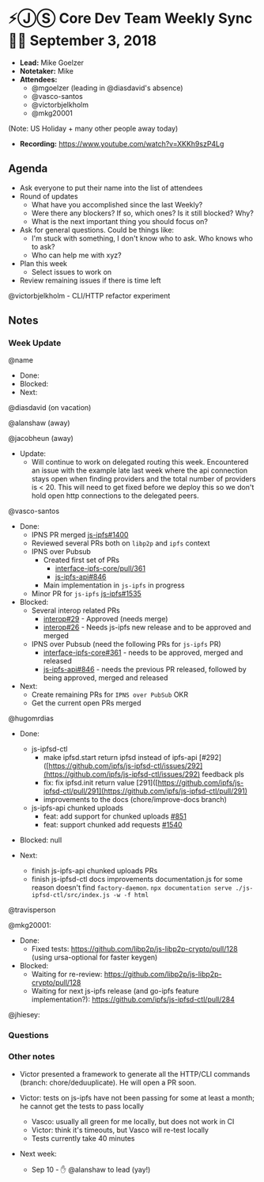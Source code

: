 # ⚡️ⒿⓈ Core Dev Team Weekly Sync 🙌🏽 September 3, 2018


- **Lead:** Mike Goelzer
- **Notetaker:** Mike
- **Attendees:**
  - @mgoelzer (leading in @diasdavid's absence)
  - @vasco-santos
  - @victorbjelkholm
  - @mkg20001
  
(Note:  US Holiday + many other people away today)
  
- **Recording:** https://www.youtube.com/watch?v=XKKh9szP4Lg

## Agenda

- Ask everyone to put their name into the list of attendees
- Round of updates
  - What have you accomplished since the last Weekly?
  - Were there any blockers? If so, which ones? Is it still blocked? Why?
  - What is the next important thing you should focus on?
- Ask for general questions. Could be things like:
  - I'm stuck with something, I don't know who to ask. Who knows who to ask?
  - Who can help me with xyz?
- Plan this week
  - Select issues to work on
- Review remaining issues if there is time left

@victorbjelkholm
	- CLI/HTTP refactor experiment

## Notes

### Week Update

@name
 - Done:
 - Blocked:
 - Next:

@diasdavid (on vacation)

@alanshaw (away)
    
@jacobheun (away)
  - Update: 
    - Will continue to work on delegated routing this week. Encountered an issue with the example late last week where the api connection stays open when finding providers and the total number of providers is < 20. This will need to get fixed before we deploy this so we don't hold open http connections to the delegated peers.

@vasco-santos
 - Done:
   - IPNS PR merged [js-ipfs#1400](https://github.com/ipfs/js-ipfs/pull/1400)
   - Reviewed several PRs both on `libp2p` and `ipfs` context
   - IPNS over Pubsub
     - Created first set of PRs
       - [interface-ipfs-core/pull/361](https://github.com/ipfs/interface-ipfs-core/pull/361)
       - [js-ipfs-api#846](https://github.com/ipfs/js-ipfs-api/pull/846)
     - Main implementation in `js-ipfs` in progress
   - Minor PR for `js-ipfs` [js-ipfs#1535](https://github.com/ipfs/js-ipfs/pull/1535)
 - Blocked:
   - Several interop related PRs
     - [interop#29](https://github.com/ipfs/interop/pull/29) - Approved (needs merge)
     - [interop#26](https://github.com/ipfs/interop/pull/26) - Needs js-ipfs new release and to be approved and merged
   - IPNS over Pubsub (need the following PRs for `js-ipfs` PR)
     - [interface-ipfs-core#361](https://github.com/ipfs/interface-ipfs-core/pull/361) - needs to be approved, merged and released
     - [js-ipfs-api#846](https://github.com/ipfs/js-ipfs-api/pull/846) - needs the previous PR released, followed by being approved, merged and released
 - Next:
   - Create remaining PRs for `IPNS over PubSub` OKR
   - Get the current open PRs merged

@hugomrdias
- Done:
  - js-ipfsd-ctl
    - make ipfsd.start return ipfsd instead of ipfs-api [#292]([https://github.com/ipfs/js-ipfsd-ctl/issues/292](https://github.com/ipfs/js-ipfsd-ctl/issues/292) feedback pls
    - fix: fix ipfsd.init return value [291]([https://github.com/ipfs/js-ipfsd-ctl/pull/291](https://github.com/ipfs/js-ipfsd-ctl/pull/291)
    - improvements to the docs (chore/improve-docs branch)
  - js-ipfs-api chunked uploads
    - feat: add support for chunked uploads [#851](https://github.com/ipfs/js-ipfs-api/pull/851)
    - feat: support chunked add requests [#1540](https://github.com/ipfs/js-ipfs/pull/1540)
  
- Blocked: null
- Next: 
  - finish js-ipfs-api chunked uploads PRs
  - finish js-ipfsd-ctl docs improvements documentation.js for some reason doesn't find `factory-daemon`. `npx documentation serve ./js-ipfsd-ctl/src/index.js -w -f html`

  
  
@travisperson

@mkg20001:
- Done:
  - Fixed tests: https://github.com/libp2p/js-libp2p-crypto/pull/128 (using ursa-optional for faster keygen)
- Blocked:
   - Waiting for re-review: https://github.com/libp2p/js-libp2p-crypto/pull/128
   - Waiting for next js-ipfs release (and go-ipfs feature implementation?): https://github.com/ipfs/js-ipfsd-ctl/pull/284

@jhiesey:


### Questions

### Other notes

- Victor presented a framework to generate all the HTTP/CLI commands (branch:  chore/deduuplicate).  He will open a PR soon.

- Victor:  tests on js-ipfs have not been passing for some at least a month; he cannot get the tests to pass locally
	- Vasco:  usually all green for me locally, but does not work in CI
  - Victor:  think it's timeouts, but Vasco will re-test locally
  - Tests currently take 40 minutes

- Next week:
  - Sep 10 - ✋ @alanshaw to lead (yay!)
  

<!-- After each call, the notetaker submits a PR to ipfs/pm to store the notes on the meeting-notes folder -->

